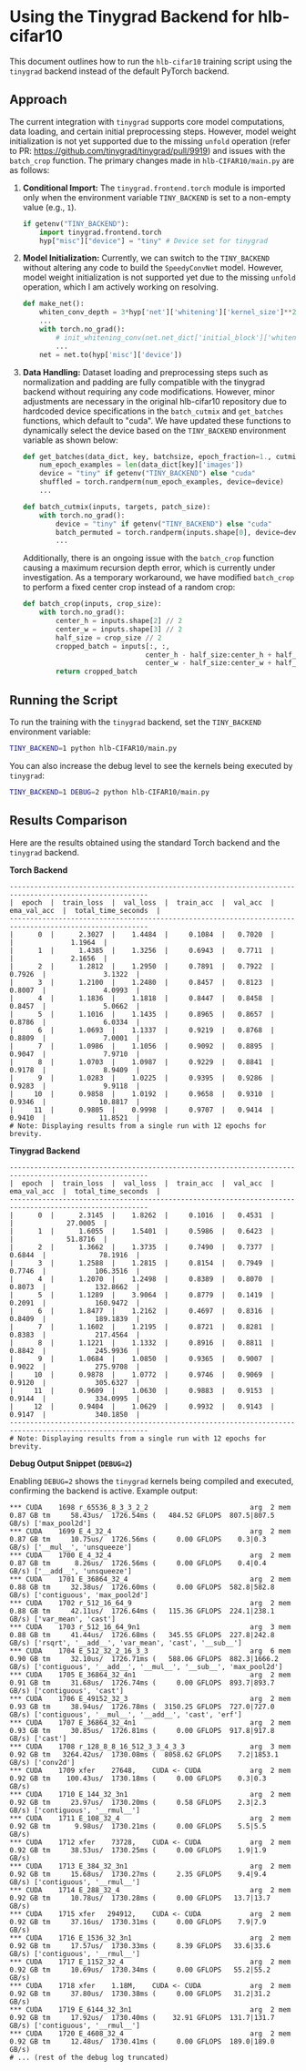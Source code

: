 # Using the Tinygrad Backend for hlb-cifar10

This document outlines how to run the `hlb-cifar10` training script using the `tinygrad` backend instead of the default PyTorch backend.

## Approach

The current integration with `tinygrad` supports core model computations, data loading, and certain initial preprocessing steps. However, model weight initialization is not yet supported due to the missing `unfold` operation (refer to PR: https://github.com/tinygrad/tinygrad/pull/9919) and issues with the `batch_crop` function. The primary changes made in `hlb-CIFAR10/main.py` are as follows:

1.  **Conditional Import:** The `tinygrad.frontend.torch` module is imported only when the environment variable `TINY_BACKEND` is set to a non-empty value (e.g., `1`).
    ```python
    if getenv("TINY_BACKEND"):
        import tinygrad.frontend.torch
        hyp["misc"]["device"] = "tiny" # Device set for tinygrad
    ```

2.  **Model Initialization:** Currently, we can switch to the `TINY_BACKEND` without altering any code to build the `SpeedyConvNet` model. However, model weight initialization is not supported yet due to the missing `unfold` operation, which I am actively working on resolving.
    ```python
    def make_net():
        whiten_conv_depth = 3*hyp['net']['whitening']['kernel_size']**2
        ...
        with torch.no_grad():
            # init_whitening_conv(net.net_dict['initial_block']['whiten'],
            ...
        net = net.to(hyp['misc']['device'])
    ```

3.  **Data Handling:**
    Dataset loading and preprocessing steps such as normalization and padding are fully compatible with the tinygrad backend without requiring any code modifications. However, minor adjustments are necessary in the original hlb-cifar10 repository due to hardcoded device specifications in the `batch_cutmix` and `get_batches` functions, which default to "cuda". We have updated these functions to dynamically select the device based on the `TINY_BACKEND` environment variable as shown below:

    ```python
    def get_batches(data_dict, key, batchsize, epoch_fraction=1., cutmix_size=None):
        num_epoch_examples = len(data_dict[key]['images'])
        device = "tiny" if getenv("TINY_BACKEND") else "cuda"
        shuffled = torch.randperm(num_epoch_examples, device=device)
        ...

    def batch_cutmix(inputs, targets, patch_size):
        with torch.no_grad():
            device = "tiny" if getenv("TINY_BACKEND") else "cuda"
            batch_permuted = torch.randperm(inputs.shape[0], device=device)
            ...
    ```

    Additionally, there is an ongoing issue with the `batch_crop` function causing a maximum recursion depth error, which is currently under investigation. As a temporary workaround, we have modified `batch_crop` to perform a fixed center crop instead of a random crop:

    ```python
    def batch_crop(inputs, crop_size):
        with torch.no_grad():
            center_h = inputs.shape[2] // 2
            center_w = inputs.shape[3] // 2
            half_size = crop_size // 2
            cropped_batch = inputs[:, :,
                                  center_h - half_size:center_h + half_size,
                                  center_w - half_size:center_w + half_size]
            return cropped_batch
    ```

## Running the Script

To run the training with the `tinygrad` backend, set the `TINY_BACKEND` environment variable:

```bash
TINY_BACKEND=1 python hlb-CIFAR10/main.py
```

You can also increase the debug level to see the kernels being executed by `tinygrad`:

```bash
TINY_BACKEND=1 DEBUG=2 python hlb-CIFAR10/main.py
```

## Results Comparison

Here are the results obtained using the standard Torch backend and the `tinygrad` backend.

**Torch Backend**
```
--------------------------------------------------------------------------------------------------------
|  epoch  |  train_loss  |  val_loss  |  train_acc  |  val_acc  |  ema_val_acc  |  total_time_seconds  |
--------------------------------------------------------------------------------------------------------
|      0  |      2.3027  |    1.4484  |     0.1084  |   0.7020  |               |              1.1964  |
|      1  |      1.4385  |    1.3256  |     0.6943  |   0.7711  |               |              2.1656  |
|      2  |      1.2812  |    1.2950  |     0.7891  |   0.7922  |       0.7926  |              3.1322  |
|      3  |      1.2100  |    1.2480  |     0.8457  |   0.8123  |       0.8007  |              4.0993  |
|      4  |      1.1836  |    1.1818  |     0.8447  |   0.8458  |       0.8457  |              5.0662  |
|      5  |      1.1016  |    1.1435  |     0.8965  |   0.8657  |       0.8786  |              6.0334  |
|      6  |      1.0693  |    1.1337  |     0.9219  |   0.8768  |       0.8809  |              7.0001  |
|      7  |      1.0986  |    1.1056  |     0.9092  |   0.8895  |       0.9047  |              7.9710  |
|      8  |      1.0703  |    1.0987  |     0.9229  |   0.8841  |       0.9178  |              8.9409  |
|      9  |      1.0283  |    1.0225  |     0.9395  |   0.9286  |       0.9283  |              9.9118  |
|     10  |      0.9858  |    1.0192  |     0.9658  |   0.9310  |       0.9346  |             10.8817  |
|     11  |      0.9805  |    0.9998  |     0.9707  |   0.9414  |       0.9410  |             11.8521  |
# Note: Displaying results from a single run with 12 epochs for brevity.
```

**Tinygrad Backend**
```
--------------------------------------------------------------------------------------------------------
|  epoch  |  train_loss  |  val_loss  |  train_acc  |  val_acc  |  ema_val_acc  |  total_time_seconds  |
--------------------------------------------------------------------------------------------------------
|      0  |      2.3145  |    1.8262  |     0.1016  |   0.4531  |               |             27.0005  |
|      1  |      1.6055  |    1.5401  |     0.5986  |   0.6423  |               |             51.8716  |
|      2  |      1.3662  |    1.3735  |     0.7490  |   0.7377  |       0.6844  |             78.1916  |
|      3  |      1.2588  |    1.2815  |     0.8154  |   0.7949  |       0.7746  |            106.3516  |
|      4  |      1.2070  |    1.2498  |     0.8389  |   0.8070  |       0.8073  |            132.8662  |
|      5  |      1.1289  |    3.9064  |     0.8779  |   0.1419  |       0.2091  |            160.9472  |
|      6  |      1.8477  |    1.2162  |     0.4697  |   0.8316  |       0.8409  |            189.1839  |
|      7  |      1.1602  |    1.2195  |     0.8721  |   0.8281  |       0.8383  |            217.4564  |
|      8  |      1.1221  |    1.1332  |     0.8916  |   0.8811  |       0.8842  |            245.9936  |
|      9  |      1.0684  |    1.0850  |     0.9365  |   0.9007  |       0.9022  |            275.9708  |
|     10  |      0.9878  |    1.0772  |     0.9746  |   0.9069  |       0.9120  |            305.6327  |
|     11  |      0.9609  |    1.0630  |     0.9883  |   0.9153  |       0.9144  |            334.0995  |
|     12  |      0.9404  |    1.0629  |     0.9932  |   0.9143  |       0.9147  |            340.1850  |
--------------------------------------------------------------------------------------------------------
# Note: Displaying results from a single run with 12 epochs for brevity.
```

**Debug Output Snippet (`DEBUG=2`)**

Enabling `DEBUG=2` shows the `tinygrad` kernels being compiled and executed, confirming the backend is active. Example output:
```
*** CUDA    1698 r_65536_8_3_3_2_2                         arg  2 mem  0.87 GB tm     58.43us/  1726.54ms (   484.52 GFLOPS  807.5|807.5   GB/s) ['max_pool2d']
*** CUDA    1699 E_4_32_4                                  arg  2 mem  0.87 GB tm     10.75us/  1726.56ms (     0.00 GFLOPS    0.3|0.3     GB/s) ['__mul__', 'unsqueeze']
*** CUDA    1700 E_4_32_4                                  arg  2 mem  0.87 GB tm      8.26us/  1726.56ms (     0.00 GFLOPS    0.4|0.4     GB/s) ['__add__', 'unsqueeze']
*** CUDA    1701 E_36864_32_4                              arg  2 mem  0.88 GB tm     32.38us/  1726.60ms (     0.00 GFLOPS  582.8|582.8   GB/s) ['contiguous', 'max_pool2d']
*** CUDA    1702 r_512_16_64_9                             arg  2 mem  0.88 GB tm     42.11us/  1726.64ms (   115.36 GFLOPS  224.1|238.1   GB/s) ['var_mean', 'cast']
*** CUDA    1703 r_512_16_64_9n1                           arg  3 mem  0.88 GB tm     41.44us/  1726.68ms (   345.55 GFLOPS  227.8|242.8   GB/s) ['rsqrt', '__add__', 'var_mean', 'cast', '__sub__']
*** CUDA    1704 E_512_32_2_16_3_3                         arg  6 mem  0.90 GB tm     32.10us/  1726.71ms (   588.06 GFLOPS  882.3|1666.2  GB/s) ['contiguous', '__add__', '__mul__', '__sub__', 'max_pool2d']
*** CUDA    1705 E_36864_32_4n1                            arg  2 mem  0.91 GB tm     31.68us/  1726.74ms (     0.00 GFLOPS  893.7|893.7   GB/s) ['contiguous', 'cast']
*** CUDA    1706 E_49152_32_3                              arg  2 mem  0.93 GB tm     38.94us/  1726.78ms (  3150.25 GFLOPS  727.0|727.0   GB/s) ['contiguous', '__mul__', '__add__', 'cast', 'erf']
*** CUDA    1707 E_36864_32_4n1                            arg  2 mem  0.93 GB tm     30.85us/  1726.81ms (     0.00 GFLOPS  917.8|917.8   GB/s) ['cast']
*** CUDA    1708 r_128_8_8_16_512_3_3_4_3_3                arg  3 mem  0.92 GB tm   3264.42us/  1730.08ms (  8058.62 GFLOPS    7.2|1853.1  GB/s) ['conv2d']
*** CUDA    1709 xfer    27648,    CUDA <- CUDA            arg  2 mem  0.92 GB tm    100.43us/  1730.18ms (     0.00 GFLOPS    0.3|0.3     GB/s)
*** CUDA    1710 E_144_32_3n1                              arg  2 mem  0.92 GB tm     23.97us/  1730.20ms (     0.58 GFLOPS    2.3|2.3     GB/s) ['contiguous', '__rmul__']
*** CUDA    1711 E_108_32_4                                arg  2 mem  0.92 GB tm      9.98us/  1730.21ms (     0.00 GFLOPS    5.5|5.5     GB/s)
*** CUDA    1712 xfer    73728,    CUDA <- CUDA            arg  2 mem  0.92 GB tm     38.53us/  1730.25ms (     0.00 GFLOPS    1.9|1.9     GB/s)
*** CUDA    1713 E_384_32_3n1                              arg  2 mem  0.92 GB tm     15.68us/  1730.27ms (     2.35 GFLOPS    9.4|9.4     GB/s) ['contiguous', '__rmul__']
*** CUDA    1714 E_288_32_4                                arg  2 mem  0.92 GB tm     10.78us/  1730.28ms (     0.00 GFLOPS   13.7|13.7    GB/s)
*** CUDA    1715 xfer   294912,    CUDA <- CUDA            arg  2 mem  0.92 GB tm     37.16us/  1730.31ms (     0.00 GFLOPS    7.9|7.9     GB/s)
*** CUDA    1716 E_1536_32_3n1                             arg  2 mem  0.92 GB tm     17.57us/  1730.33ms (     8.39 GFLOPS   33.6|33.6    GB/s) ['contiguous', '__rmul__']
*** CUDA    1717 E_1152_32_4                               arg  2 mem  0.92 GB tm     10.69us/  1730.34ms (     0.00 GFLOPS   55.2|55.2    GB/s)
*** CUDA    1718 xfer    1.18M,    CUDA <- CUDA            arg  2 mem  0.92 GB tm     37.80us/  1730.38ms (     0.00 GFLOPS   31.2|31.2    GB/s)
*** CUDA    1719 E_6144_32_3n1                             arg  2 mem  0.92 GB tm     17.92us/  1730.40ms (    32.91 GFLOPS  131.7|131.7   GB/s) ['contiguous', '__rmul__']
*** CUDA    1720 E_4608_32_4                               arg  2 mem  0.92 GB tm     12.48us/  1730.41ms (     0.00 GFLOPS  189.0|189.0   GB/s)
# ... (rest of the debug log truncated)
```
